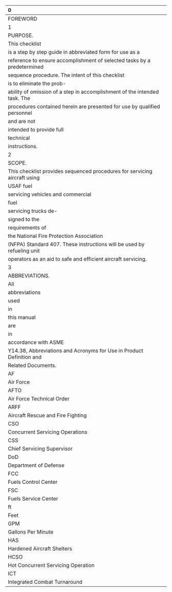 | 0                                                                         |
|:--------------------------------------------------------------------------|
| FOREWORD                                                                  |
| 1                                                                         |
| PURPOSE.                                                                  |
| This checklist                                                            |
| is a step by step guide in abbreviated form for use as a                  |
| reference to ensure accomplishment of selected tasks by a predetermined   |
| sequence procedure. The intent of this checklist                          |
| is to eliminate the prob-                                                 |
| ability of omission of a step in accomplishment of the intended task. The |
| procedures contained herein are presented for use by qualified personnel  |
| and are not                                                               |
| intended to provide full                                                  |
| technical                                                                 |
| instructions.                                                             |
| 2                                                                         |
| SCOPE.                                                                    |
| This checklist provides sequenced procedures for servicing aircraft using |
| USAF fuel                                                                 |
| servicing vehicles and commercial                                         |
| fuel                                                                      |
| servicing trucks de-                                                      |
| signed to the                                                             |
| requirements of                                                           |
| the National Fire Protection Association                                  |
| (NFPA) Standard 407. These instructions will be used by refueling unit    |
| operators as an aid to safe and efficient aircraft servicing.             |
| 3                                                                         |
| ABBREVIATIONS.                                                            |
| All                                                                       |
| abbreviations                                                             |
| used                                                                      |
| in                                                                        |
| this manual                                                               |
| are                                                                       |
| in                                                                        |
| accordance with ASME                                                      |
| Y14.38, Abbreviations and Acronyms for Use in Product Definition and      |
| Related Documents.                                                        |
| AF                                                                        |
| Air Force                                                                 |
| AFTO                                                                      |
| Air Force Technical Order                                                 |
| ARFF                                                                      |
| Aircraft Rescue and Fire Fighting                                         |
| CSO                                                                       |
| Concurrent Servicing Operations                                           |
| CSS                                                                       |
| Chief Servicing Supervisor                                                |
| DoD                                                                       |
| Department of Defense                                                     |
| FCC                                                                       |
| Fuels Control Center                                                      |
| FSC                                                                       |
| Fuels Service Center                                                      |
| ft                                                                        |
| Feet                                                                      |
| GPM                                                                       |
| Gallons Per Minute                                                        |
| HAS                                                                       |
| Hardened Aircraft Shelters                                                |
| HCSO                                                                      |
| Hot Concurrent Servicing Operation                                        |
| ICT                                                                       |
| Integrated Combat Turnaround                                              |